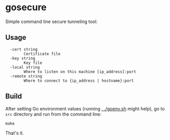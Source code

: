 # gosecure 
Simple command line secure tunneling tool.

## Usage
```
  -cert string
    	Certificate file
  -key string
    	Key file
  -local string
    	Where to listen on this machine [ip_address]:port
  -remote string
    	Where to connect to {ip_address | hostname}:port
```

## Build

After setting Go environment values 
(running [. ./goenv.sh](https://github.com/diegohce/gosecure/blob/master/goenv.sh) might help), 
go to ```src``` directory and run from the command line:

```make```

That's it.
